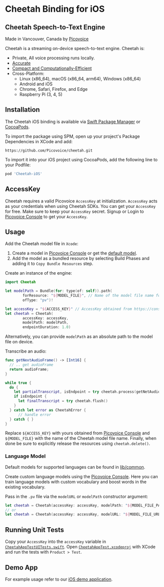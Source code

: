 # Cheetah Binding for iOS

## Cheetah Speech-to-Text Engine

Made in Vancouver, Canada by [Picovoice](https://picovoice.ai)

Cheetah is a streaming on-device speech-to-text engine. Cheetah is:

- Private, All voice processing runs locally.
- [Accurate](https://picovoice.ai/docs/benchmark/stt/)
- [Compact and Computationally-Efficient](https://github.com/Picovoice/speech-to-text-benchmark#rtf)
- Cross-Platform:
  - Linux (x86_64), macOS (x86_64, arm64), Windows (x86_64)
  - Android and iOS
  - Chrome, Safari, Firefox, and Edge
  - Raspberry Pi (3, 4, 5)

## Installation

<!-- markdown-link-check-disable -->
The Cheetah iOS binding is available via [Swift Package Manager](https://www.swift.org/documentation/package-manager/) or [CocoaPods](https://cocoapods.org/pods/Cheetah-iOS).
<!-- markdown-link-check-enable -->

To import the package using SPM, open up your project's Package Dependencies in XCode and add:
```
https://github.com/Picovoice/cheetah.git
```
To import it into your iOS project using CocoaPods, add the following line to your Podfile:

```ruby
pod 'Cheetah-iOS'
```

## AccessKey

Cheetah requires a valid Picovoice `AccessKey` at initialization. `AccessKey` acts as your credentials when using Cheetah SDKs.
You can get your `AccessKey` for free. Make sure to keep your `AccessKey` secret.
Signup or Login to [Picovoice Console](https://console.picovoice.ai/) to get your `AccessKey`.

## Usage

Add the Cheetah model file in `Xcode`:

1. Create a model in [Picovoice Console](https://console.picovoice.ai/) or get the [default model](../../lib/common/).
2. Add the model as a bundled resource by selecting Build Phases and adding it to `Copy Bundle Resources` step.

Create an instance of the engine:

```swift
import Cheetah

let modelPath = Bundle(for: type(of: self)).path(
        forResource: "${MODEL_FILE}", // Name of the model file name for Cheetah
        ofType: "pv")!

let accessKey = "${ACCESS_KEY}" // AccessKey obtained from https://console.picovoice.ai/access_key
let cheetah = Cheetah(
        accessKey: accessKey,
        modelPath: modelPath,
        endpointDuration: 1.0)
```

Alternatively, you can provide `modelPath` as an absolute path to the model file on device.

Transcribe an audio:

```swift
func getNextAudioFrame() -> [Int16] {
  // .. get audioFrame
  return audioFrame;
}

while true {
  do {
    let partialTranscript, isEndpoint = try cheetah.process(getNetAudioFrame())
    if isEndpoint {
      let finalTranscript = try cheetah.flush()
    }
  } catch let error as CheetahError {
      // handle error
  } catch { }
}

```


Replace `${ACCESS_KEY}` with yours obtained from [Picovoice Console](https://console.picovoice.ai/) and `${MODEL_FILE}` with the name of the Cheetah model file name. Finally, when done be sure to explicitly release the resources using `cheetah.delete()`.

### Language Model

Default models for supported languages can be found in [lib/common](../../lib/common).

Create custom language models using the [Picovoice Console](https://console.picovoice.ai/). Here you can train
language models with custom vocabulary and boost words in the existing vocabulary.

Pass in the `.pv` file via the `modelURL` or `modelPath` constructor argument:
```swift
let cheetah = Cheetah(accessKey: accessKey, modelPath: "${MODEL_FILE_PATH")
// or
let cheetah = Cheetah(accessKey: accessKey, modelURL: "${MODEL_FILE_URL}")
```

## Running Unit Tests

Copy your `AccessKey` into the `accessKey` variable in [`CheetahAppTestUITests.swift`](CheetahAppTest/CheetahAppTestUITests/CheetahAppTestUITests.swift). Open [`CheetahAppTest.xcodeproj`](CheetahAppTest/CheetahAppTest.xcodeproj) with XCode and run the tests with `Product > Test`.

## Demo App

For example usage refer to our [iOS demo application](../../demo/ios).
